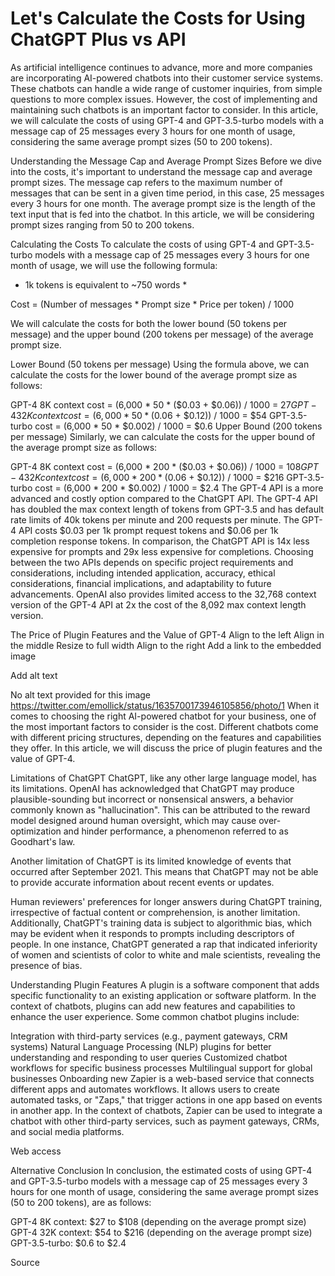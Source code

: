 # Let's Calculate the Costs for Using ChatGPT Plus vs API

As artificial intelligence continues to advance, more and more companies are incorporating AI-powered chatbots into their customer service systems. These chatbots can handle a wide range of customer inquiries, from simple questions to more complex issues. However, the cost of implementing and maintaining such chatbots is an important factor to consider. In this article, we will calculate the costs of using GPT-4 and GPT-3.5-turbo models with a message cap of 25 messages every 3 hours for one month of usage, considering the same average prompt sizes (50 to 200 tokens).

Understanding the Message Cap and Average Prompt Sizes
Before we dive into the costs, it's important to understand the message cap and average prompt sizes. The message cap refers to the maximum number of messages that can be sent in a given time period, in this case, 25 messages every 3 hours for one month. The average prompt size is the length of the text input that is fed into the chatbot. In this article, we will be considering prompt sizes ranging from 50 to 200 tokens.

Calculating the Costs
To calculate the costs of using GPT-4 and GPT-3.5-turbo models with a message cap of 25 messages every 3 hours for one month of usage, we will use the following formula:

* 1k tokens is equivalent to ~750 words * 

Cost = (Number of messages * Prompt size * Price per token) / 1000

We will calculate the costs for both the lower bound (50 tokens per message) and the upper bound (200 tokens per message) of the average prompt size.

Lower Bound (50 tokens per message)
Using the formula above, we can calculate the costs for the lower bound of the average prompt size as follows:

GPT-4 8K context cost = (6,000 * 50 * ($0.03 + $0.06)) / 1000 = $27
GPT-4 32K context cost = (6,000 * 50 * ($0.06 + $0.12)) / 1000 = $54
GPT-3.5-turbo cost = (6,000 * 50 * $0.002) / 1000 = $0.6
Upper Bound (200 tokens per message)
Similarly, we can calculate the costs for the upper bound of the average prompt size as follows:

GPT-4 8K context cost = (6,000 * 200 * ($0.03 + $0.06)) / 1000 = $108
GPT-4 32K context cost = (6,000 * 200 * ($0.06 + $0.12)) / 1000 = $216
GPT-3.5-turbo cost = (6,000 * 200 * $0.002) / 1000 = $2.4
The GPT-4 API is a more advanced and costly option compared to the ChatGPT API. The GPT-4 API has doubled the max context length of tokens from GPT-3.5 and has default rate limits of 40k tokens per minute and 200 requests per minute. The GPT-4 API costs $0.03 per 1k prompt request tokens and $0.06 per 1k completion response tokens. In comparison, the ChatGPT API is 14x less expensive for prompts and 29x less expensive for completions. Choosing between the two APIs depends on specific project requirements and considerations, including intended application, accuracy, ethical considerations, financial implications, and adaptability to future advancements. OpenAI also provides limited access to the 32,768 context version of the GPT-4 API at 2x the cost of the 8,092 max context length version.

The Price of Plugin Features and the Value of GPT-4
Align to the left
Align in the middle
Resize to full width
Align to the right
Add a link to the embedded image

Add alt text

No alt text provided for this image
https://twitter.com/emollick/status/1635700173946105856/photo/1
When it comes to choosing the right AI-powered chatbot for your business, one of the most important factors to consider is the cost. Different chatbots come with different pricing structures, depending on the features and capabilities they offer. In this article, we will discuss the price of plugin features and the value of GPT-4.

Limitations of ChatGPT
ChatGPT, like any other large language model, has its limitations. OpenAI has acknowledged that ChatGPT may produce plausible-sounding but incorrect or nonsensical answers, a behavior commonly known as "hallucination". This can be attributed to the reward model designed around human oversight, which may cause over-optimization and hinder performance, a phenomenon referred to as Goodhart's law.

Another limitation of ChatGPT is its limited knowledge of events that occurred after September 2021. This means that ChatGPT may not be able to provide accurate information about recent events or updates.

Human reviewers' preferences for longer answers during ChatGPT training, irrespective of factual content or comprehension, is another limitation. Additionally, ChatGPT's training data is subject to algorithmic bias, which may be evident when it responds to prompts including descriptors of people. In one instance, ChatGPT generated a rap that indicated inferiority of women and scientists of color to white and male scientists, revealing the presence of bias.

Understanding Plugin Features
A plugin is a software component that adds specific functionality to an existing application or software platform. In the context of chatbots, plugins can add new features and capabilities to enhance the user experience. Some common chatbot plugins include:

Integration with third-party services (e.g., payment gateways, CRM systems)
Natural Language Processing (NLP) plugins for better understanding and responding to user queries
Customized chatbot workflows for specific business processes
Multilingual support for global businesses
Onboarding new 
Zapier is a web-based service that connects different apps and automates workflows. It allows users to create automated tasks, or "Zaps," that trigger actions in one app based on events in another app. In the context of chatbots, Zapier can be used to integrate a chatbot with other third-party services, such as payment gateways, CRMs, and social media platforms.

Web access



Alternative
Conclusion
In conclusion, the estimated costs of using GPT-4 and GPT-3.5-turbo models with a message cap of 25 messages every 3 hours for one month of usage, considering the same average prompt sizes (50 to 200 tokens), are as follows:

GPT-4 8K context: $27 to $108 (depending on the average prompt size)
GPT-4 32K context: $54 to $216 (depending on the average prompt size)
GPT-3.5-turbo: $0.6 to $2.4


Source
